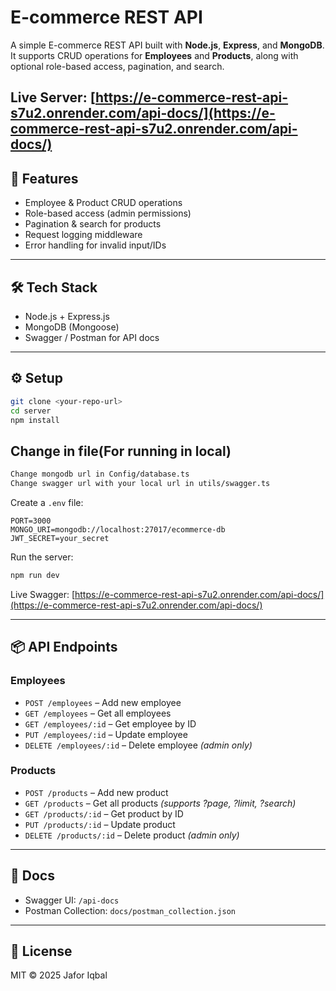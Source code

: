 # E-commerce REST API

A simple E-commerce REST API built with **Node.js**, **Express**, and **MongoDB**. It supports CRUD operations for **Employees** and **Products**, along with optional role-based access, pagination, and search.

## Live Server: [https://e-commerce-rest-api-s7u2.onrender.com/api-docs/](https://e-commerce-rest-api-s7u2.onrender.com/api-docs/)

## 🚀 Features

- Employee & Product CRUD operations
- Role-based access (admin permissions)
- Pagination & search for products
- Request logging middleware
- Error handling for invalid input/IDs

---

## 🛠️ Tech Stack

- Node.js + Express.js
- MongoDB (Mongoose)
- Swagger / Postman for API docs

---

## ⚙️ Setup

```bash
git clone <your-repo-url>
cd server
npm install
```

## Change in file(For running in local)

```bash
Change mongodb url in Config/database.ts
Change swagger url with your local url in utils/swagger.ts
```

Create a `.env` file:

```
PORT=3000
MONGO_URI=mongodb://localhost:27017/ecommerce-db
JWT_SECRET=your_secret
```

Run the server:

```bash
npm run dev
```

Live Swagger: [https://e-commerce-rest-api-s7u2.onrender.com/api-docs/](https://e-commerce-rest-api-s7u2.onrender.com/api-docs/)

---

## 📦 API Endpoints

### Employees

- `POST /employees` – Add new employee
- `GET /employees` – Get all employees
- `GET /employees/:id` – Get employee by ID
- `PUT /employees/:id` – Update employee
- `DELETE /employees/:id` – Delete employee _(admin only)_

### Products

- `POST /products` – Add new product
- `GET /products` – Get all products _(supports ?page, ?limit, ?search)_
- `GET /products/:id` – Get product by ID
- `PUT /products/:id` – Update product
- `DELETE /products/:id` – Delete product _(admin only)_

---

## 📄 Docs

- Swagger UI: `/api-docs`
- Postman Collection: `docs/postman_collection.json`

---

## 🧩 License

MIT © 2025 Jafor Iqbal
